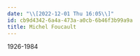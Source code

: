 ```yaml
---
date: "\\[2022-12-01 Thu 16:05\\]"
id: cb9d4342-6a4a-473a-a0cb-6b46f3b99a9a
title: Michel Foucault
---
```


1926-1984
